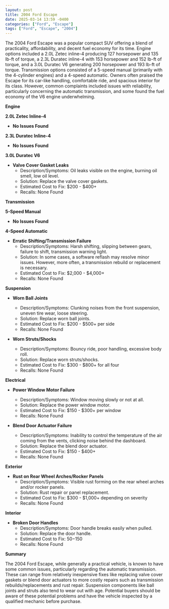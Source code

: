 ```yaml
---
layout: post
title: 2004 Ford Escape
date: 2025-03-14 13:59 -0400
categories: ["Ford", "Escape"]
tags: ["Ford", "Escape", "2004"]
---
```

The 2004 Ford Escape was a popular compact SUV offering a blend of practicality, affordability, and decent fuel economy for its time. Engine options included a 2.0L Zetec inline-4 producing 127 horsepower and 135 lb-ft of torque, a 2.3L Duratec inline-4 with 153 horsepower and 152 lb-ft of torque, and a 3.0L Duratec V6 generating 200 horsepower and 193 lb-ft of torque. Transmission options consisted of a 5-speed manual (primarily with the 4-cylinder engines) and a 4-speed automatic. Owners often praised the Escape for its car-like handling, comfortable ride, and spacious interior for its class. However, common complaints included issues with reliability, particularly concerning the automatic transmission, and some found the fuel economy of the V6 engine underwhelming.

**Engine**

**2.0L Zetec Inline-4**

* **No Issues Found**

**2.3L Duratec Inline-4**

* **No Issues Found**

**3.0L Duratec V6**

* **Valve Cover Gasket Leaks**
    * Description/Symptoms: Oil leaks visible on the engine, burning oil smell, low oil level.
    * Solution: Replace the valve cover gaskets.
    * Estimated Cost to Fix: $200 - $400+
    * Recalls: None Found

**Transmission**

**5-Speed Manual**

* **No Issues Found**

**4-Speed Automatic**

* **Erratic Shifting/Transmission Failure**
    * Description/Symptoms: Harsh shifting, slipping between gears, failure to shift, transmission warning light.
    * Solution: In some cases, a software reflash may resolve minor issues. However, more often, a transmission rebuild or replacement is necessary.
    * Estimated Cost to Fix: $2,000 - $4,000+
    * Recalls: None Found

**Suspension**

* **Worn Ball Joints**
    * Description/Symptoms: Clunking noises from the front suspension, uneven tire wear, loose steering.
    * Solution: Replace worn ball joints.
    * Estimated Cost to Fix: $200 - $500+ per side
    * Recalls: None Found

* **Worn Struts/Shocks**
    * Description/Symptoms: Bouncy ride, poor handling, excessive body roll.
    * Solution: Replace worn struts/shocks.
    * Estimated Cost to Fix: $300 - $800+ for all four
    * Recalls: None Found

**Electrical**

* **Power Window Motor Failure**
    * Description/Symptoms: Window moving slowly or not at all.
    * Solution: Replace the power window motor.
    * Estimated Cost to Fix: $150 - $300+ per window
    * Recalls: None Found

* **Blend Door Actuator Failure**
    * Description/Symptoms: Inability to control the temperature of the air coming from the vents, clicking noise behind the dashboard.
    * Solution: Replace the blend door actuator.
    * Estimated Cost to Fix: $150 - $400+
    * Recalls: None Found

**Exterior**

* **Rust on Rear Wheel Arches/Rocker Panels**
    * Description/Symptoms: Visible rust forming on the rear wheel arches and/or rocker panels.
    * Solution: Rust repair or panel replacement.
    * Estimated Cost to Fix: $300 - $1,000+ depending on severity
    * Recalls: None Found

**Interior**

* **Broken Door Handles**
    * Description/Symptoms: Door handle breaks easily when pulled.
    * Solution: Replace the door handle.
    * Estimated Cost to Fix: $50-$150
    * Recalls: None Found

**Summary**

The 2004 Ford Escape, while generally a practical vehicle, is known to have some common issues, particularly regarding the automatic transmission. These can range from relatively inexpensive fixes like replacing valve cover gaskets or blend door actuators to more costly repairs such as transmission rebuilds/replacements and rust repair. Suspension components like ball joints and struts also tend to wear out with age. Potential buyers should be aware of these potential problems and have the vehicle inspected by a qualified mechanic before purchase.

